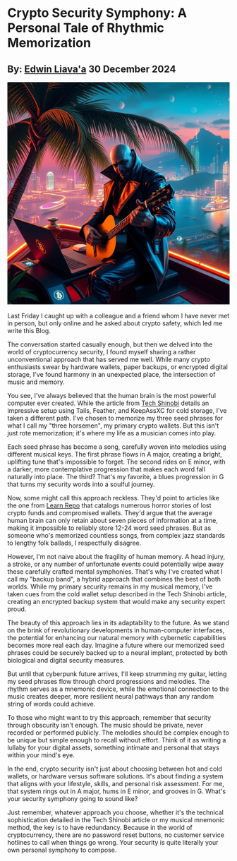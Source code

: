 # Crypto Security Symphony: A Personal Tale of Rhythmic Memorization
## By: [Edwin Liava'a](https://github.com/EdwinLiavaa) 30 December 2024

<p align="center">
 <img width="800" src="https://github.com/EdwinLiavaa/liavaa.space/blob/main/blog/20241230/pic.png">
</p>

Last Friday I caught up with a colleague and a friend whom I have never met in person, but only online and he asked about crypto safety, which led me write this Blog.

The conversation started casually enough, but then we delved into the world of cryptocurrency security, I found myself sharing a rather unconventional approach that has served me well. While many crypto enthusiasts swear by hardware wallets, paper backups, or encrypted digital storage, I've found harmony in an unexpected place, the intersection of music and memory.

You see, I've always believed that the human brain is the most powerful computer ever created. While the article from [Tech Shinobi](https://hackernoon.com/my-crypto-wallet-setup-lets-me-stay-anonymous-while-protecting-me-against-theft) details an impressive setup using Tails, Feather, and KeepAssXC for cold storage, I've taken a different path. I've chosen to memorize my three seed phrases for what I call my "three horsemen", my primary crypto wallets. But this isn't just rote memorization; it's where my life as a musician comes into play.

Each seed phrase has become a song, carefully woven into melodies using different musical keys. The first phrase flows in A major, creating a bright, uplifting tune that's impossible to forget. The second rides on E minor, with a darker, more contemplative progression that makes each word fall naturally into place. The third? That's my favorite, a blues progression in G that turns my security words into a soulful journey.

Now, some might call this approach reckless. They'd point to articles like the one from [Learn Repo](https://hackernoon.com/85-stories-to-learn-about-crypto-wallet) that catalogs numerous horror stories of lost crypto funds and compromised wallets. They'd argue that the average human brain can only retain about seven pieces of information at a time, making it impossible to reliably store 12-24 word seed phrases. But as someone who's memorized countless songs, from complex jazz standards to lengthy folk ballads, I respectfully disagree.

However, I'm not naive about the fragility of human memory. A head injury, a stroke, or any number of unfortunate events could potentially wipe away these carefully crafted mental symphonies. That's why I've created what I call my "backup band", a hybrid approach that combines the best of both worlds. While my primary security remains in my musical memory, I've taken cues from the cold wallet setup described in the Tech Shinobi article, creating an encrypted backup system that would make any security expert proud.

The beauty of this approach lies in its adaptability to the future. As we stand on the brink of revolutionary developments in human-computer interfaces, the potential for enhancing our natural memory with cybernetic capabilities becomes more real each day. Imagine a future where our memorized seed phrases could be securely backed up to a neural implant, protected by both biological and digital security measures.

But until that cyberpunk future arrives, I'll keep strumming my guitar, letting my seed phrases flow through chord progressions and melodies. The rhythm serves as a mnemonic device, while the emotional connection to the music creates deeper, more resilient neural pathways than any random string of words could achieve.

To those who might want to try this approach, remember that security through obscurity isn't enough. The music should be private, never recorded or performed publicly. The melodies should be complex enough to be unique but simple enough to recall without effort. Think of it as writing a lullaby for your digital assets, something intimate and personal that stays within your mind's eye.

In the end, crypto security isn't just about choosing between hot and cold wallets, or hardware versus software solutions. It's about finding a system that aligns with your lifestyle, skills, and personal risk assessment. For me, that system rings out in A major, hums in E minor, and grooves in G. What's your security symphony going to sound like?

Just remember, whatever approach you choose, whether it's the technical sophistication detailed in the Tech Shinobi article or my musical mnemonic method, the key is to have redundancy. Because in the world of cryptocurrency, there are no password reset buttons, no customer service hotlines to call when things go wrong. Your security is quite literally your own personal symphony to compose.